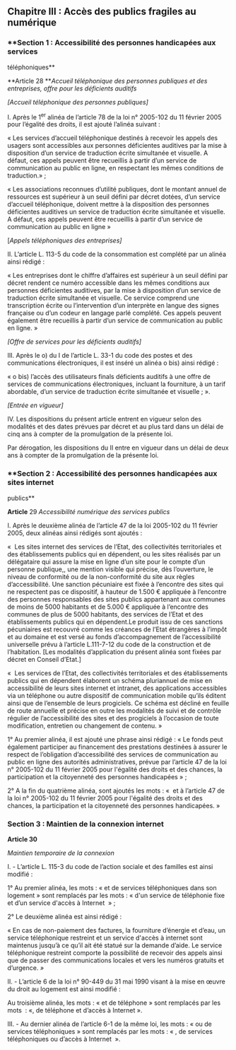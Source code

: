 

Chapitre III : Accès des publics fragiles au numérique
------------------------------------------------------

### **Section 1 : Accessibilité des personnes handicapées aux services 
téléphoniques**

**Article 28
***Accueil téléphonique des personnes publiques et des entreprises, offre pour 
les déficients auditifs*

*\[Accueil téléphonique des personnes publiques\]*

I. Après le 1<sup>er</sup> alinéa de l’article 78 de la loi n° 2005-102 du 11 
février 2005 pour l’égalité des droits, il est ajouté l’alinéa suivant :

« Les services d’accueil téléphonique destinés à recevoir les appels des 
usagers sont accessibles aux personnes déficientes auditives par la mise à 
disposition d’un service de traduction écrite simultanée et visuelle. A défaut, 
ces appels peuvent être recueillis à partir d’un service de communication au 
public en ligne, en respectant les mêmes conditions de traduction.» ;

« Les associations reconnues d’utilité publiques, dont le montant annuel de 
ressources est supérieur à un seuil défini par décret dotées, d’un service 
d’accueil téléphonique, doivent mettre à la disposition des personnes 
déficientes auditives un service de traduction écrite simultanée et visuelle. A 
défaut, ces appels peuvent être recueillis à partir d’un service de 
communication au public en ligne »

\[*Appels téléphoniques des entreprises\]*

II. L’article L. 113-5 du code de la consommation est complété par un alinéa 
ainsi rédigé :

« Les entreprises dont le chiffre d’affaires est supérieur à un seuil défini 
par décret rendent ce numéro accessible dans les mêmes conditions aux personnes 
déficientes auditives, par la mise à disposition d’un service de traduction 
écrite simultanée et visuelle. Ce service comprend une transcription écrite ou 
l’intervention d’un interprète en langue des signes française ou d’un codeur en 
langage parlé complété. Ces appels peuvent également être recueillis à partir 
d’un service de communication au public en ligne. »

*\[Offre de services pour les déficients auditifs\]*

III. Après le o) du I de l’article L. 33-1 du code des postes et des 
communications électroniques, il est inséré un alinéa o bis) ainsi rédigé :

« o bis) l’accès des utilisateurs finals déficients auditifs à une offre de 
services de communications électroniques, incluant la fourniture, à un tarif 
abordable, d’un service de traduction écrite simultanée et visuelle ; ».

*\[Entrée en vigueur\]*

IV. Les dispositions du présent article entrent en vigueur selon des modalités 
et des dates prévues par décret et au plus tard dans un délai de cinq ans à 
compter de la promulgation de la présente loi.

Par dérogation, les dispositions du II entre en vigueur dans un délai de deux 
ans à compter de la promulgation de la présente loi.

### **Section 2 : Accessibilité des personnes handicapées aux sites internet 
publics**

**Article** 29
*Accessibilité numérique des services publics*

I. Après le deuxième alinéa de l’article 47 de la loi 2005-102 du 11 février 
2005, deux alinéas ainsi rédigés sont ajoutés :

«  Les sites internet des services de l’Etat, des collectivités territoriales 
et des établissements publics qui en dépendent, ou les sites réalisés par un 
délégataire qui assure la mise en ligne d’un site pour le compte d’un personne 
publique,, une mention visible qui précise, dès l’ouverture, le niveau de 
conformité ou de la non-conformité du site aux règles d’accessibilité. Une 
sanction pécuniaire est fixée à l’encontre des sites qui ne respectent pas ce 
dispositif, à hauteur de 1.500 € appliquée à l’encontre des personnes 
responsables des sites publics appartenant aux communes de moins de 5000 
habitants et de 5.000 € appliquée à l’encontre des communes de plus de 5000 
habitants, des services de l’Etat et des établissements publics qui en 
dépendent.Le produit issu de ces sanctions pécuniaires est recouvré comme les 
créances de l’Etat étrangères à l’impôt et au domaine et est versé au fonds 
d’accompagnement de l’accessibilité universelle prévu à l’article L.111-7-12 du 
code de la construction et de l’habitation. \[Les modalités d’application du 
présent alinéa sont fixées par décret en Conseil d’Etat.\]

«  Les services de l’Etat, des collectivités territoriales et des 
établissements publics qui en dépendent élaborent un schéma pluriannuel de mise 
en accessibilité de leurs sites internet et intranet, des applications 
accessibles via un téléphone ou autre dispositif de communication mobile qu’ils 
éditent ainsi que de l’ensemble de leurs progiciels. Ce schéma est décliné en 
feuille de route annuelle et précise en outre les modalités de suivi et de 
contrôle régulier de l’accessibilité des sites et des progiciels à l’occasion 
de toute modification, entretien ou changement de contenu. »

1° Au premier alinéa, il est ajouté une phrase ainsi rédigé : « Le fonds peut 
également participer au financement des prestations destinées à assurer le 
respect de l’obligation d’accessibilité des services de communication au public 
en ligne des autorités administratives, prévue par l’article 47 de la loi n° 
2005-102 du 11 février 2005 pour l'égalité des droits et des chances, la 
participation et la citoyenneté des personnes handicapées » ;

2° A la fin du quatrième alinéa, sont ajoutés les mots : «  et à l’article 47 
de la loi n° 2005-102 du 11 février 2005 pour l'égalité des droits et des 
chances, la participation et la citoyenneté des personnes handicapées. »

### **Section 3 : Maintien de la connexion internet**

**Article 30**

*Maintien temporaire de la connexion*

I. - L’article L. 115-3 du code de l’action sociale et des familles est ainsi 
modifié :

1° Au premier alinéa, les mots : « et de services téléphoniques dans son 
logement » sont remplacés par les mots : « d'un service de téléphonie fixe et 
d’un service d'accès à Internet  » ;

2° Le deuxième alinéa est ainsi rédigé :

« En cas de non-paiement des factures, la fourniture d’énergie et d’eau, un 
service téléphonique restreint et un service d'accès à internet sont maintenus 
jusqu’à ce qu’il ait été statué sur la demande d’aide. Le service téléphonique 
restreint comporte la possibilité de recevoir des appels ainsi que de passer 
des communications locales et vers les numéros gratuits et d’urgence. *»*

II. - L’article 6 de la loi n° 90-449 du 31 mai 1990 visant à la mise en œuvre 
du droit au logement est ainsi modifié :

Au troisième alinéa, les mots : « et de téléphone » sont remplacés par les mots 
: «, de téléphone et d’accès à Internet ».

III. - Au dernier alinéa de l’article 6-1 de la même loi, les mots : « ou de 
services téléphoniques » sont remplacés par les mots : « , de services 
téléphoniques ou d’accès à Internet  ».
